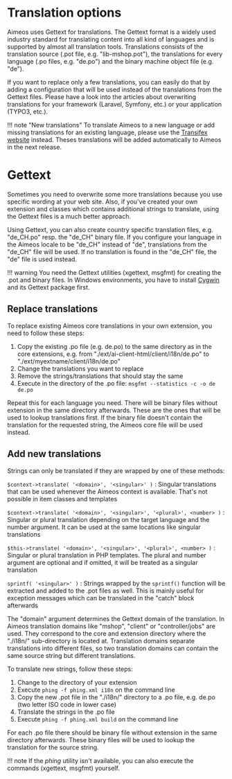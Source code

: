 # Translation options

Aimeos uses Gettext for translations. The Gettext format is a widely used industry standard for translating content into all kind of languages and is supported by almost all translation tools. Translations consists of the translation source (.pot file, e.g. "lib-mshop.pot"), the translations for every language (.po files, e.g. "de.po") and the binary machine object file (e.g. "de").

If you want to replace only a few translations, you can easily do that by adding a configuration that will be used instead of the translations from the Gettext files. Please have a look into the articles about overwriting translations for your framework (Laravel, Symfony, etc.) or your application (TYPO3, etc.).

!!! note "New translations"
    To translate Aimeos to a new language or add missing translations for an existing language, please use the [Transifex website](https://www.transifex.com/aimeos/public/) instead. Theses translations will be added automatically to Aimeos in the next release.

# Gettext

Sometimes you need to overwrite some more translations because you use specific wording at your web site. Also, if you've created your own extension and classes which contains additional strings to translate, using the Gettext files is a much better approach.

Using Gettext, you can also create country specific translation files, e.g. "de_CH.po" resp. the "de_CH" binary file. If you configure your language in the Aimeos locale to be "de_CH" instead of "de", translations from the "de_CH" file will be used. If no translation is found in the "de_CH" file, the "de" file is used instead.

!!! warning
    You need the Gettext utilities (xgettext, msgfmt) for creating the .pot and binary files. In Windows environments, you have to install [Cygwin](https://www.cygwin.com/) and its Gettext package first.

## Replace translations

To replace existing Aimeos core translations in your own extension, you need to follow these steps:
1. Copy the existing .po file (e.g. de.po) to the same directory as in the core extensions, e.g. from "./ext/ai-client-html/client/i18n/de.po" to "./ext/myextname/client/i18n/de.po"
2. Change the translations you want to replace
3. Remove the strings/translations that should stay the same
4. Execute in the directory of the .po file: `msgfmt --statistics -c -o de de.po`

Repeat this for each language you need. There will be binary files without extension in the same directory afterwards. These are the ones that will be used to lookup translations first. If the binary file doesn't contain the translation for the requested string, the Aimeos core file will be used instead.

## Add new translations

Strings can only be translated if they are wrapped by one of these methods:

`$context->translate( '<domain>', '<singular>' )`
: Singular translations that can be used whenever the Aimeos context is available. That's not possible in item classes and templates

`$context->translate( '<domain>', '<singular>', '<plural>', <number> )`
: Singular or plural translation depending on the target language and the number argument. It can be used at the same locations like singular translations

`$this->translate( '<domain>', '<singular>', '<plural>', <number> )`
: Singular or plural translation in PHP templates. The plural and number argument are optional and if omitted, it will be treated as a singular translation

`sprintf( '<singular>' )`
: Strings wrapped by the `sprintf()` function will be extracted and added to the .pot files as well. This is mainly useful for exception messages which can be translated in the "catch" block afterwards

The "domain" argument determines the Gettext domain of the translation. In Aimeos translation domains like "mshop", "client" or "controller/jobs" are used. They correspond to the core and extension directory where the "./i18n/" sub-directory is located at. Translation domains separate translations into different files, so two translation domains can contain the same source string but different translations.

To translate new strings, follow these steps:
1. Change to the directory of your extension
2. Execute `phing -f phing.xml i18n` on the command line
3. Copy the new .pot file in the "./i18n/" directory to a .po file, e.g. de.po (two letter ISO code in lower case)
4. Translate the strings in the .po file
5. Execute `phing -f phing.xml build` on the command line

For each .po file there should be binary file without extension in the same directory afterwards. These binary files will be used to lookup the translation for the source string.

!!! note
    If the *phing* utility isn't available, you can also execute the commands (xgettext, msgfmt) yourself.

